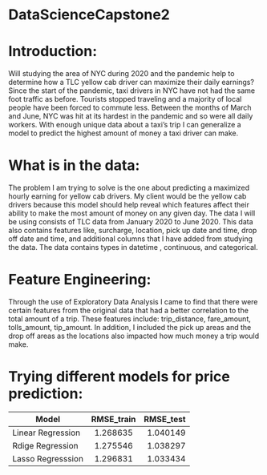 # DataScienceCapstone2

# Introduction:
Will studying the area of NYC during 2020 and the pandemic help to determine how a TLC yellow cab driver can maximize their daily earnings? Since the start of the pandemic, taxi drivers in NYC have not had the same foot traffic as before. Tourists stopped traveling and a majority of local people have been forced to commute less. Between the months of March and June, NYC was hit at its hardest in the pandemic and so were all daily workers. With enough unique data about a taxi’s trip I can generalize a model to predict the highest amount of money a taxi driver can make.

# What is in the data:
The problem I am trying to solve is the one about predicting a maximized hourly earning for yellow cab drivers. My client would be the yellow cab drivers because this model should help reveal which features affect their ability to make the most amount of money on any given day. The data I will be using consists of TLC data from January 2020 to June 2020. This data also contains features like, surcharge, location, pick up date and time, drop off date and time, and additional columns that I have added from studying the data. The data contains types in datetime , continuous, and categorical.

# Feature Engineering:
Through the use of Exploratory Data Analysis I came to find that there were certain features from the original data that had a better correlation to the total amount of a trip. These features include: trip_distance, fare_amount, tolls_amount, tip_amount. In addition, I included the pick up areas and the drop off areas as the locations also impacted how much money a trip would make.

# Trying different models for price prediction:

| Model             |      RMSE_train      |     RMSE_test   |  
|-------------------|:--------------------:|----------------:|
| Linear Regression |      1.268635        |    1.040149     |
| Rdige Regression  |      1.275546        |    1.038297     |
| Lasso Regresssion |      1.296831        |    1.033434     |




